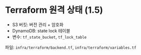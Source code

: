 # Terraform 원격 상태 (1.5)

- S3 버킷: 버전 관리 + 암호화
- DynamoDB: state lock 테이블
- 변수: `tf_state_bucket`, `tf_lock_table`

파일: `infra/terraform/backend.tf`, `infra/terraform/variables.tf`
